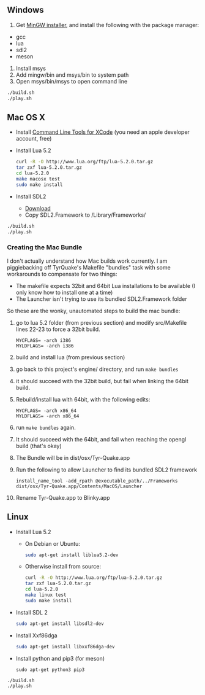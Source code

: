 ## Windows

1. Get [MinGW installer](http://sourceforge.net/projects/mingw/files/Installer/mingw-get-setup.exe/download), and install the following with the package manager:
  - gcc
  - lua
  - sdl2
  - meson
1. Install msys
1. Add mingw/bin and msys/bin to system path
1. Open msys/bin/msys to open command line

```sh
./build.sh
./play.sh
```

## Mac OS X

- Install [Command Line Tools for XCode](https://developer.apple.com/downloads/) (you need an apple developer account, free)
- Install Lua 5.2

  ```sh
  curl -R -O http://www.lua.org/ftp/lua-5.2.0.tar.gz
  tar zxf lua-5.2.0.tar.gz
  cd lua-5.2.0
  make macosx test
  sudo make install
  ```

- Install SDL2
  - [Download](https://www.libsdl.org/release/SDL2-2.0.3.dmg)
  - Copy SDL2.Framework to /Library/Frameworks/

```sh
./build.sh
./play.sh
```

### Creating the Mac Bundle

I don't actually understand how Mac builds work currently.  I am piggiebacking
off TyrQuake's Makefile "bundles" task with some workarounds to compensate for
two things:

- The makefile expects 32bit and 64bit Lua installations to be available (I only know how to install one at a time)
- The Launcher isn't trying to use its bundled SDL2.Framework folder

So these are the wonky, unautomated steps to build the mac bundle:

1. go to lua 5.2 folder (from previous section) and
   modify src/Makefile lines 22-23 to force a 32bit build.

    ```
    MYCFLAGS= -arch i386
    MYLDFLAGS= -arch i386
    ```

1. build and install lua (from previous section)
1. go back to this project's engine/ directory, and run `make bundles`
1. it should succeed with the 32bit build, but fail when linking the 64bit build.
1. Rebuild/install lua with 64bit, with the following edits:

    ```
    MYCFLAGS= -arch x86_64
    MYLDFLAGS= -arch x86_64
    ```

1. run `make bundles` again.
1. It should succeed with the 64bit, and fail when reaching the opengl build (that's okay)
1. The Bundle will be in dist/osx/Tyr-Quake.app
1. Run the following to allow Launcher to find its bundled SDL2 framework

    ```
    install_name_tool -add_rpath @executable_path/../Frameworks dist/osx/Tyr-Quake.app/Contents/MacOS/Launcher
    ```

1. Rename Tyr-Quake.app to Blinky.app

## Linux

- Install Lua 5.2

  - On Debian or Ubuntu:

    ```sh
    sudo apt-get install liblua5.2-dev
    ```

  - Otherwise install from source:

    ```sh
    curl -R -O http://www.lua.org/ftp/lua-5.2.0.tar.gz
    tar zxf lua-5.2.0.tar.gz
    cd lua-5.2.0
    make linux test
    sudo make install
    ```

- Install SDL 2

  ```sh
  sudo apt-get install libsdl2-dev
  ```

- Install Xxf86dga

  ```sh
  sudo apt-get install libxxf86dga-dev
  ```

- Install python and pip3 (for meson)

  ```
  sudo apt-get python3 pip3
  ```

```sh
./build.sh
./play.sh
```
